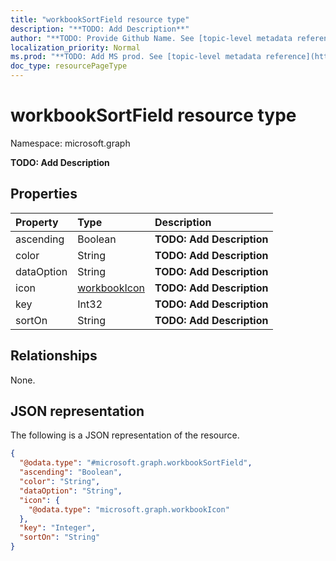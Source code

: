 ```yaml
---
title: "workbookSortField resource type"
description: "**TODO: Add Description**"
author: "**TODO: Provide Github Name. See [topic-level metadata reference](https://msgo.azurewebsites.net/add/document/guidelines/metadata.html#topic-level-metadata)**"
localization_priority: Normal
ms.prod: "**TODO: Add MS prod. See [topic-level metadata reference](https://msgo.azurewebsites.net/add/document/guidelines/metadata.html#topic-level-metadata)**"
doc_type: resourcePageType
---
```


# workbookSortField resource type


Namespace: microsoft.graph

**TODO: Add Description**

## Properties
|Property|Type|Description|
|:---|:---|:---|
|ascending|Boolean|**TODO: Add Description**|
|color|String|**TODO: Add Description**|
|dataOption|String|**TODO: Add Description**|
|icon|[workbookIcon](../resources/workbookicon.md)|**TODO: Add Description**|
|key|Int32|**TODO: Add Description**|
|sortOn|String|**TODO: Add Description**|

## Relationships
None.

## JSON representation
The following is a JSON representation of the resource.
<!-- {
  "blockType": "resource",
  "@odata.type": "microsoft.graph.workbookSortField"
}
-->
``` json
{
  "@odata.type": "#microsoft.graph.workbookSortField",
  "ascending": "Boolean",
  "color": "String",
  "dataOption": "String",
  "icon": {
    "@odata.type": "microsoft.graph.workbookIcon"
  },
  "key": "Integer",
  "sortOn": "String"
}
```

